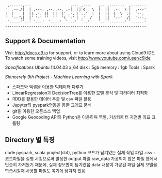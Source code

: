      ,-----.,--.                  ,--. ,---.   ,--.,------.  ,------.
    '  .--./|  | ,---. ,--.,--. ,-|  || o   \  |  ||  .-.  \ |  .---'
    |  |    |  || .-. ||  ||  |' .-. |`..'  |  |  ||  |  \  :|  `--, 
    '  '--'\|  |' '-' ''  ''  '\ `-' | .'  /   |  ||  '--'  /|  `---.
     `-----'`--' `---'  `----'  `---'  `--'    `--'`-------' `------'
    ----------------------------------------------------------------- 



## Support & Documentation

Visit http://docs.c9.io for support, or to learn more about using Cloud9 IDE. 
To watch some training videos, visit http://www.youtube.com/user/c9ide

_Specifications_
    Ubuntu 14.04.03 x_64
    disk : 5gb
    memory : 1gb
    Tools : Spark

_Sioncerely 9th Project - Machine Learning with Spark_

- 스파크와 엑셀을 이용한 빅데이터 다루기
- LinearRegression과 DecisionTree를 이용한 모델 분석 및 파라미터 최적화
- RDD를 활용한 데이터 추출 및 csv 파일 활용
- Jupyter와 pyspark연동을 통한 그래프 분석
- git을 이용한 오픈소스 백업
- Google Geocoding API와 Python을 이용하여 역별, 기상데이터 지점별 좌표 크롤링

## Directory 별 특징
code        pyspark, scala project(sbt), python 코드가 담겨있는 실제 작업 파일
            .csv : 코드파일을 실행 시킴으로써 발생한 output 파일
raw_data    가공되지 않은 파일
            웹에서 단순히 가져왔기 때문에, 실제 정보만이 담겨있음
data        내용이 가공된 파일
            실제 모델을 학습시킬때 사용할 파일도 여기에 담겨져 있음

